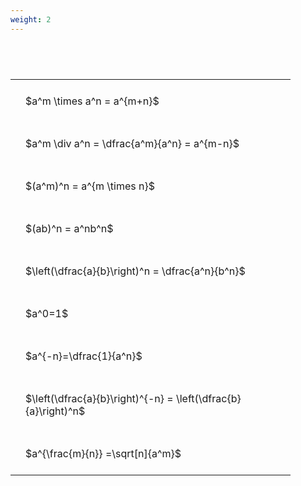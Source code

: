 ```yaml
---
weight: 2
---
```


#  
<br>
<style type="text/css">
#T_e00b7 th.col_heading {
  text-align: left;
  font-size: 1em;
}
#T_e00b7 td {
  text-align: left;
  font-size: 1em;
  padding: 1.5em;
}
#T_e00b7_row0_col0, #T_e00b7_row1_col0, #T_e00b7_row2_col0, #T_e00b7_row3_col0, #T_e00b7_row4_col0, #T_e00b7_row5_col0, #T_e00b7_row6_col0, #T_e00b7_row7_col0, #T_e00b7_row8_col0 {
  width: 400px;
  white-space: pre-wrap;
}
</style>
<table id="T_e00b7">
  <thead>
  </thead>
  <tbody>
    <tr>
      <td id="T_e00b7_row0_col0" class="data row0 col0" >$a^m \times a^n = a^{m+n}$</td>
    </tr>
    <tr>
      <td id="T_e00b7_row1_col0" class="data row1 col0" >$a^m \div a^n = \dfrac{a^m}{a^n} = a^{m-n}$</td>
    </tr>
    <tr>
      <td id="T_e00b7_row2_col0" class="data row2 col0" >$(a^m)^n = a^{m \times n}$</td>
    </tr>
    <tr>
      <td id="T_e00b7_row3_col0" class="data row3 col0" >$(ab)^n = a^nb^n$</td>
    </tr>
    <tr>
      <td id="T_e00b7_row4_col0" class="data row4 col0" >$\left(\dfrac{a}{b}\right)^n = \dfrac{a^n}{b^n}$</td>
    </tr>
    <tr>
      <td id="T_e00b7_row5_col0" class="data row5 col0" >$a^0=1$</td>
    </tr>
    <tr>
      <td id="T_e00b7_row6_col0" class="data row6 col0" >$a^{-n}=\dfrac{1}{a^n}$</td>
    </tr>
    <tr>
      <td id="T_e00b7_row7_col0" class="data row7 col0" >$\left(\dfrac{a}{b}\right)^{-n} = \left(\dfrac{b}{a}\right)^n$</td>
    </tr>
    <tr>
      <td id="T_e00b7_row8_col0" class="data row8 col0" >$a^{\frac{m}{n}} =\sqrt[n]{a^m}$</td>
    </tr>
  </tbody>
</table>
